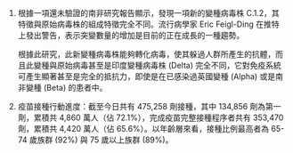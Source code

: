 1. 根據一項還未驗證的南非研究報告顯示，發現一項新的變種病毒株 C.1.2，其特徵與原始病毒株的組成特徵完全不同。流行病學家 Eric Feigl-Ding 在推特上發出警告，表示突變數量的增加是目前的正在成長的一種趨勢。

   根據此研究，此新變種病毒株能夠轉化病毒，使其躲過人群所產生的抗體，而且此變種與原始病毒甚至是印度變種病毒株 (Delta) 完全不同，它對免疫系統可產生顯著甚至是完全的抵抗力，即使是在已感染過英國變種 (Alpha) 或是南非變種 (Beta) 的患者中。

1. 疫苗接種行動進度：截至今日共有 475,258 劑接種，其中 134,856 劑為第一劑，累積共 4,860 萬人（佔 72.1%），完成疫苗完整接種程序者共有 353,470 劑，累積共 4,420 萬人（佔 65.6%）。以年齡層來看，接種比例最高者為 65-74 歲族群 (92%) 與 75 歲以上族群 (89%)。
